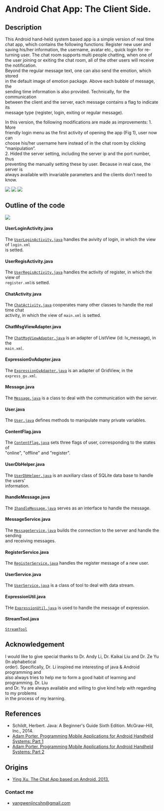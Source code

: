 # Android Chat App: The Client Side.

## Description
This Android hand-held system based app is a simple version of real time  
chat app, which contains the following functions: Register new user and  
saving his/her information, the username, avatar etc., quick login for re-  
turning user. The chat room supports multi people chatting, when one of  
the user joining or exiting the chat room, all of the other users will receive  
the notification.   
Beyond the regular message text, one can also send the emotion, which stored  
in the default image of emotion package. Above each bubble of message, the  
sending time information is also provided. Technically, for the communication  
between the client and the server, each message contains a flag to indicate its  
message type (register, login, exiting or regular message).  

In this version, the following modifications are made as improvements: 1. More   
friendly login menu as the first activity of opening the app (Fig 1), user now can  
choose his/her username here instead of in the chat room by clicking “manipulation”.  
2. Hided the server setting, including the server ip and the port number, thus  
preventing the manually setting these by user. Because in real case, the server is  
always available with invariable parameters and the clients don’t need to know.

![](https://raw.githubusercontent.com/insogin/AppChatRoom_6.3/HEAD/screenshot1/login.jpg)
![](https://raw.githubusercontent.com/insogin/AppChatRoom_6.3/HEAD/screenshot1/register.jpg)
![](https://raw.githubusercontent.com/insogin/AppChatRoom_6.3/HEAD/screenshot1/chat.jpg)


## Outline of the code

![](https://raw.githubusercontent.com/insogin/AppChatRoom_6.3/HEAD/screenshot1/Activity.jpg)

#### UserLoginActivity.java
The [`UserLoginActivity.java`](https://github.com/insogin/AppChatRoom_6.3/blob/HEAD/src/com/wenjin/chatroom/UserLoginActivity.java) handles the avivity of login, in which the view of `login.xml`  
is setted.

#### UserRegisActivity.java
The [`UserRegisActivity.java`](https://github.com/insogin/AppChatRoom_6.3/blob/HEAD/src/com/wenjin/chatroom/UserRegisActivity.java) handles the activity of register, in which the view of  
`register.xml`is setted.

#### ChatActivity.java
The [`ChatActivity.java`](https://github.com/insogin/AppChatRoom_6.3/blob/HEAD/src/com/wenjin/chatroom/ChatActivity.java) cooperates many other classes to handle the real time chat  
activity, in which the view of `main.xml` is setted.

#### ChatMsgViewAdapter.java
The [`ChatMsgViewAdapter.java`](https://github.com/insogin/AppChatRoom_6.3/blob/HEAD/src/com/wenjin/adapter/ChatMsgViewAdapter.java) is an adapter of ListView (id: lv_message), in the  
`main.xml`.

#### ExpressionGvAdapter.java
The [`ExpressionGvAdapter.java`](https://github.com/insogin/AppChatRoom_6.3/blob/HEAD/src/com/wenjin/adapter/ExpressionGvAdapter.java) is an adapter of GridView, in the `express_gv.xml`.

#### Message.java
The [`Message.java`](https://github.com/insogin/AppChatRoom_6.3/blob/HEAD/src/com/wenjin/bean/Message.java) is a class to deal with the communication with the server.

#### User.java
The [`User.java`](https://github.com/insogin/AppChatRoom_6.3/blob/master/src/com/wenjin/bean/User.java) defines methods to manipulate many private variables.

#### ContentFlag.java
The [`ContentFlag.java`](https://github.com/insogin/AppChatRoom_6.3/blob/master/src/com/wenjin/constant/ContentFlag.java) sets three flags of user, corresponding to the states of  
"online", "offline" and "register".

#### UserDbHelper.java
The [`UserDbHelper.java`](https://github.com/insogin/AppChatRoom_6.3/blob/master/src/com/wenjin/db/UserDbHelper.java) is an auxiliary class of SQLite data base to handle the users'  
information.

#### IhandleMessage.java
The [`IhandleMessage.java`](https://github.com/insogin/AppChatRoom_6.3/blob/master/src/com/wenjin/impl/IhandleMessge.java) serves as an interface to handle the message.

#### MessageService.java
The [`MessageService.java`](https://github.com/insogin/AppChatRoom_6.3/blob/master/src/com/wenjin/service/MessageService.java) builds the connection to the server and handle the sending  
and receiving messages.

#### RegisterService.java
The [`RegisterService.java`](https://github.com/insogin/AppChatRoom_6.3/blob/master/src/com/wenjin/service/RegisterService.java) handles the register message of a new user.

#### UserService.java
The [`UserService.java`](https://github.com/insogin/AppChatRoom_6.3/blob/master/src/com/wenjin/service/UserService.java) is a class of tool to deal with data stream.

#### ExpressionUtil.java
THe [`ExpressionUtil.java`](https://github.com/insogin/AppChatRoom_6.3/blob/master/src/com/wenjin/tool/ExpressionUtil.java) is used to handle the message of expression.

#### StreamTool.java
[`StreamTool`](https://github.com/insogin/AppChatRoom_6.3/blob/master/src/com/wenjin/tool/StreamTool.java)



## Acknowledgement
I would like to give special thanks to Dr. Andy Li, Dr. Kaikai Liu and Dr. Ze Yu (In alphabetical  
order). Specifically, Dr. Li inspired me  interesting of java & Android programming and  
also always tries to help me to form a good habit of learning and programming. Dr. Liu  
and Dr. Yu are always available and willing to give kind help with regarding to my problems  
in the process of my learning.

## References
* Schildt, Herbert. Java: A Beginner's Guide Sixth Edition. McGraw-Hill, Inc., 2014.
* [Adam Porter. Programming Mobile Applications for Android Handheld Systems: Part 1](https://class.coursera.org/androidpart1-004)
* [Adam Porter. Programming Mobile Applications for Android Handheld Systems: Part 2](https://class.coursera.org/androidpart2-003)


## Origins
* [Ying Xu. The Chat App based on Android. 2013.](http://download.csdn.net/detail/jiangliloveyou/6457969)

### Contact me
* yangwenjincshn@gmail.com


